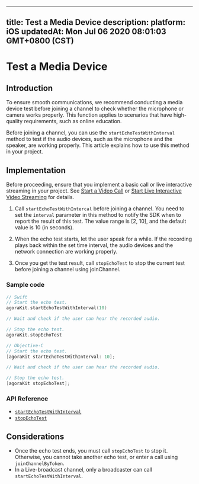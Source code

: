 
---
title: Test a Media Device
description: 
platform: iOS
updatedAt: Mon Jul 06 2020 08:01:03 GMT+0800 (CST)
---
# Test a Media Device
## Introduction

To ensure smooth communications, we recommend conducting a media device test before joining a channel to check whether the microphone or camera works properly. This function applies to scenarios that have high-quality requirements, such as online education.

Before joining a channel, you can use the `startEchoTestWithInterval` method to test if the audio devices, such as the microphone and the speaker, are working properly. This article explains how to use this method in your project.

## Implementation

Before proceeding, ensure that you implement a basic call or live interactive streaming in your project. See [Start a Video Call](../../en/Interactive%20Broadcast/start_call_ios.md) or [Start Live Interactive Video Streaming](../../en/Interactive%20Broadcast/start_live_ios.md) for details.

1. Call `startEchoTestWithIntercal` before joining a channel. You need to set the `interval` parameter in this method to notify the SDK when to report the result of this test. The value range is [2, 10], and the default value is 10 (in seconds).

2. When the echo test starts, let the user speak for a while. If the recording plays back within the set time interval, the audio devices and the network connection are working properly.

3. Once you get the test result, call `stopEchoTest` to stop the current test before joining a channel using joinChannel.

### Sample code

```swift
// Swift
// Start the echo test.
agoraKit.startEchoTestWithInterval(10)

// Wait and check if the user can hear the recorded audio.

// Stop the echo test.
agoraKit.stopEchoTest
```

```objective-c
// Objective-C
// Start the echo test.
[agoraKit startEchoTestWithInterval: 10];

// Wait and check if the user can hear the recorded audio.

// Stop the echo test.
[agoraKit stopEchoTest];
```

### API Reference

- [`startEchoTestWithInterval`](https://docs.agora.io/en/Interactive%20Broadcast/API%20Reference/oc/Classes/AgoraRtcEngineKit.html#//api/name/startEchoTestWithInterval:successBlock:)
- [`stopEchoTest`](https://docs.agora.io/en/Interactive%20Broadcast/API%20Reference/oc/Classes/AgoraRtcEngineKit.html#//api/name/stopEchoTest)

## Considerations

- Once the echo test ends, you must call `stopEchoTest` to stop it. Otherwise, you cannot take another echo test, or enter a call using `joinChannelByToken`.
- In a Live-broadcast channel, only a broadcaster can call `startEchoTestWithInterval`. 
